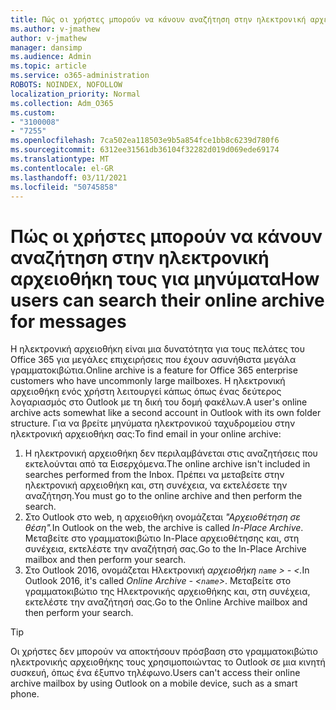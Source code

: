 ```yaml
---
title: Πώς οι χρήστες μπορούν να κάνουν αναζήτηση στην ηλεκτρονική αρχειοθήκη τους για μηνύματα
ms.author: v-jmathew
author: v-jmathew
manager: dansimp
ms.audience: Admin
ms.topic: article
ms.service: o365-administration
ROBOTS: NOINDEX, NOFOLLOW
localization_priority: Normal
ms.collection: Adm_O365
ms.custom:
- "3100008"
- "7255"
ms.openlocfilehash: 7ca502ea118503e9b5a854fce1bb8c6239d780f6
ms.sourcegitcommit: 6312ee31561db36104f32282d019d069ede69174
ms.translationtype: MT
ms.contentlocale: el-GR
ms.lasthandoff: 03/11/2021
ms.locfileid: "50745858"
---
```

# <a name="how-users-can-search-their-online-archive-for-messages"></a><span data-ttu-id="09d7a-102">Πώς οι χρήστες μπορούν να κάνουν αναζήτηση στην ηλεκτρονική αρχειοθήκη τους για μηνύματα</span><span class="sxs-lookup"><span data-stu-id="09d7a-102">How users can search their online archive for messages</span></span>

<span data-ttu-id="09d7a-103">Η ηλεκτρονική αρχειοθήκη είναι μια δυνατότητα για τους πελάτες του Office 365 για μεγάλες επιχειρήσεις που έχουν ασυνήθιστα μεγάλα γραμματοκιβώτια.</span><span class="sxs-lookup"><span data-stu-id="09d7a-103">Online archive is a feature for Office 365 enterprise customers who have uncommonly large mailboxes.</span></span> <span data-ttu-id="09d7a-104">Η ηλεκτρονική αρχειοθήκη ενός χρήστη λειτουργεί κάπως όπως ένας δεύτερος λογαριασμός στο Outlook με τη δική του δομή φακέλων.</span><span class="sxs-lookup"><span data-stu-id="09d7a-104">A user's online archive acts somewhat like a second account in Outlook with its own folder structure.</span></span> <span data-ttu-id="09d7a-105">Για να βρείτε μηνύματα ηλεκτρονικού ταχυδρομείου στην ηλεκτρονική αρχειοθήκη σας:</span><span class="sxs-lookup"><span data-stu-id="09d7a-105">To find email in your online archive:</span></span>

1. <span data-ttu-id="09d7a-106">Η ηλεκτρονική αρχειοθήκη δεν περιλαμβάνεται στις αναζητήσεις που εκτελούνται από τα Εισερχόμενα.</span><span class="sxs-lookup"><span data-stu-id="09d7a-106">The online archive isn't included in searches performed from the Inbox.</span></span> <span data-ttu-id="09d7a-107">Πρέπει να μεταβείτε στην ηλεκτρονική αρχειοθήκη και, στη συνέχεια, να εκτελέσετε την αναζήτηση.</span><span class="sxs-lookup"><span data-stu-id="09d7a-107">You must go to the online archive and then perform the search.</span></span>
2. <span data-ttu-id="09d7a-108">Στο Outlook στο web, η αρχειοθήκη ονομάζεται *"Αρχειοθέτηση σε θέση".*</span><span class="sxs-lookup"><span data-stu-id="09d7a-108">In Outlook on the web, the archive is called *In-Place Archive*.</span></span> <span data-ttu-id="09d7a-109">Μεταβείτε στο γραμματοκιβώτιο In-Place αρχειοθέτησης και, στη συνέχεια, εκτελέστε την αναζήτησή σας.</span><span class="sxs-lookup"><span data-stu-id="09d7a-109">Go to the In-Place Archive mailbox and then perform your search.</span></span>
3. <span data-ttu-id="09d7a-110">Στο Outlook 2016, ονομάζεται Ηλεκτρονική *αρχειοθήκη `name` > - <.*</span><span class="sxs-lookup"><span data-stu-id="09d7a-110">In Outlook 2016, it's called *Online Archive - <`name`>*.</span></span> <span data-ttu-id="09d7a-111">Μεταβείτε στο γραμματοκιβώτιο της Ηλεκτρονικής αρχειοθήκης και, στη συνέχεια, εκτελέστε την αναζήτησή σας.</span><span class="sxs-lookup"><span data-stu-id="09d7a-111">Go to the Online Archive mailbox and then perform your search.</span></span>

> [!TIP]
> <span data-ttu-id="09d7a-112">Οι χρήστες δεν μπορούν να αποκτήσουν πρόσβαση στο γραμματοκιβώτιο ηλεκτρονικής αρχειοθήκης τους χρησιμοποιώντας το Outlook σε μια κινητή συσκευή, όπως ένα έξυπνο τηλέφωνο.</span><span class="sxs-lookup"><span data-stu-id="09d7a-112">Users can't access their online archive mailbox by using Outlook on a mobile device, such as a smart phone.</span></span>
